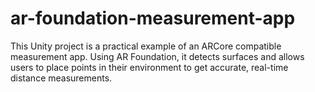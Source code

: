 # ar-foundation-measurement-app
This Unity project is a practical example of an ARCore compatible measurement app. Using AR Foundation, it detects surfaces and allows users to place points in their environment to get accurate, real-time distance measurements.
